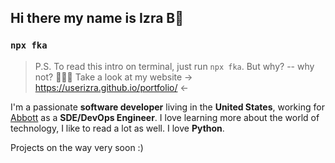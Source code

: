 ## Hi there my name is Izra B👋

<!--
**userizra/userizra** is a ✨ _special_ ✨ repository because its `README.md` (this file) appears on your GitHub profile.

Here are some ideas to get you started:

- 🔭 I’m currently working on ...
- 🌱 I’m currently learning ...
- 👯 I’m looking to collaborate on ...
- 🤔 I’m looking for help with ...
- 💬 Ask me about ...
- 📫 How to reach me: ...
- 😄 Pronouns: ...
- ⚡ Fun fact: ...
-->

### `npx fka`

> P.S. To read this intro on terminal, just run `npx fka`. But why? -- why not? 🤷🏻‍♂️
Take a look at my website -> https://userizra.github.io/portfolio/ <-

I'm a passionate **software developer** living in the **United States**, working for [Abbott]([https://www.abbott.com]) as a **SDE/DevOps Engineer**.
I love learning more about the world of technology, I like to read a lot as well.
I love **Python**.

Projects on the way very soon :)
